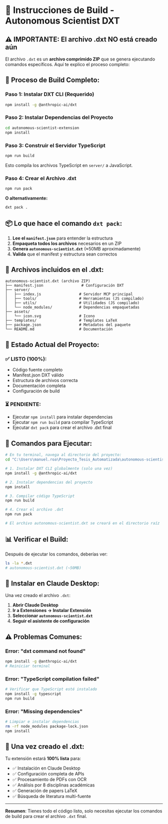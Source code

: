 # 🔨 Instrucciones de Build - Autonomous Scientist DXT

## ⚠️ **IMPORTANTE: El archivo .dxt NO está creado aún**

El archivo `.dxt` es un **archivo comprimido ZIP** que se genera ejecutando comandos específicos. Aquí te explico el proceso completo:

## 🚀 **Proceso de Build Completo:**

### Paso 1: Instalar DXT CLI (Requerido)
```bash
npm install -g @anthropic-ai/dxt
```

### Paso 2: Instalar Dependencias del Proyecto
```bash
cd autonomous-scientist-extension
npm install
```

### Paso 3: Construir el Servidor TypeScript
```bash
npm run build
```
Esto compila los archivos TypeScript en `server/` a JavaScript.

### Paso 4: Crear el Archivo .dxt
```bash
npm run pack
```
**O alternativamente:**
```bash
dxt pack .
```

## 📦 **Lo que hace el comando `dxt pack`:**

1. **Lee el `manifest.json`** para entender la estructura
2. **Empaqueta todos los archivos** necesarios en un ZIP
3. **Genera `autonomous-scientist.dxt`** (≈50MB aproximadamente)
4. **Valida** que el manifest y estructura sean correctos

## 📁 **Archivos incluidos en el .dxt:**

```
autonomous-scientist.dxt (archivo ZIP)
├── manifest.json                 # Configuración DXT
├── server/
│   ├── index.js                 # Servidor MCP principal
│   ├── tools/                   # Herramientas (JS compilado)
│   ├── utils/                   # Utilidades (JS compilado)
│   └── node_modules/            # Dependencias empaquetadas
├── assets/
│   └── icon.svg                 # Icono
├── templates/                   # Templates LaTeX
├── package.json                 # Metadatos del paquete
└── README.md                    # Documentación
```

## 🎯 **Estado Actual del Proyecto:**

### ✅ **LISTO (100%):**
- Código fuente completo
- Manifest.json DXT válido
- Estructura de archivos correcta
- Documentación completa
- Configuración de build

### ⏳ **PENDIENTE:**
- Ejecutar `npm install` para instalar dependencias
- Ejecutar `npm run build` para compilar TypeScript
- Ejecutar `dxt pack` para crear el archivo .dxt final

## 🔧 **Comandos para Ejecutar:**

```bash
# En tu terminal, navega al directorio del proyecto:
cd "C:\Users\manuel.roa\Proyecto_Tesis_Automatizada\autonomous-scientist-extension"

# 1. Instalar DXT CLI globalmente (solo una vez)
npm install -g @anthropic-ai/dxt

# 2. Instalar dependencias del proyecto
npm install

# 3. Compilar código TypeScript
npm run build

# 4. Crear el archivo .dxt
npm run pack

# El archivo autonomous-scientist.dxt se creará en el directorio raíz
```

## 📊 **Verificar el Build:**

Después de ejecutar los comandos, deberías ver:
```bash
ls -la *.dxt
# autonomous-scientist.dxt (~50MB)
```

## 🚀 **Instalar en Claude Desktop:**

Una vez creado el archivo `.dxt`:

1. **Abrir Claude Desktop**
2. **Ir a Extensiones → Instalar Extensión**
3. **Seleccionar `autonomous-scientist.dxt`**
4. **Seguir el asistente de configuración**

## ⚠️ **Problemas Comunes:**

### Error: "dxt command not found"
```bash
npm install -g @anthropic-ai/dxt
# Reiniciar terminal
```

### Error: "TypeScript compilation failed"
```bash
# Verificar que TypeScript esté instalado
npm install -g typescript
npm run build
```

### Error: "Missing dependencies"
```bash
# Limpiar e instalar dependencias
rm -rf node_modules package-lock.json
npm install
```

## 🎉 **Una vez creado el .dxt:**

Tu extensión estará **100% lista** para:
- ✅ Instalación en Claude Desktop
- ✅ Configuración completa de APIs
- ✅ Procesamiento de PDFs con OCR
- ✅ Análisis por 8 disciplinas académicas
- ✅ Generación de papers LaTeX
- ✅ Búsqueda de literatura multi-fuente

---

**Resumen**: Tienes todo el código listo, solo necesitas ejecutar los comandos de build para crear el archivo `.dxt` final.